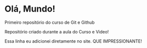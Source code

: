 # Olá, Mundo!

Primeiro repositório do curso de Git e Github

Repositório criado durante a aula do Curso e Video!

Essa linha eu adicionei diretamente no site. QUE IMPRESSIONANTE!
